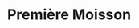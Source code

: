 ---
title: "Première Moisson"
url: /montreal/premiere-moisson-chemin-de-la-cote-des-neiges/
shop: bakery
---
